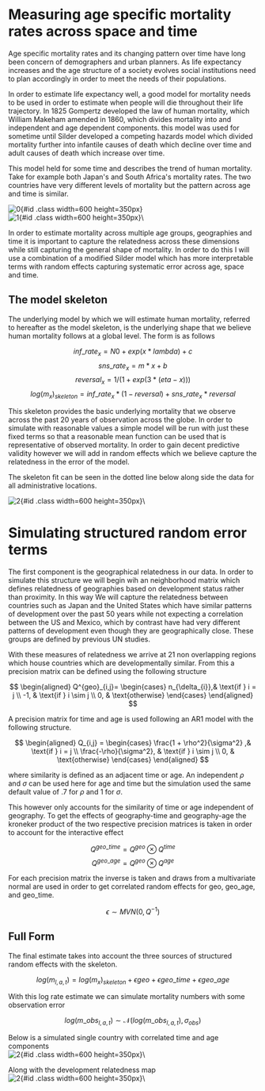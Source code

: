 # Measuring age specific mortality rates across space and time

Age specific mortality rates and its changing pattern over time have long been
concern of demographers and urban planners. As life expectancy increases and
the age structure of a society evolves social institutions need to plan 
accordingly in order to meet the needs of their populations. 

In order to estimate life expectancy well, a good model for mortality needs to 
be used in order to estimate when people will die throughout their life 
trajectory. In 1825 Gompertz developed the law of human mortality, which 
William Makeham amended in 1860, which divides mortality into and independent
and age dependent components. this model was used for sometime until Silder
developed a competing hazards model which divided mortality further into
infantile causes of death which decline over time and adult causes of death 
which increase over time. 

This model held for some time and describes the trend of human mortality.
Take for example both Japan's and South Africa's mortality rates. The two 
countries have very different levels of mortality but the pattern across 
age and time is similar.
 
![0](/home/neal/Documents/Classes/2016_Spatio-temporal_models/mort_project/zaf_example.png ""){#id .class width=600 height=350px}\
![1](/home/neal/Documents/Classes/2016_Spatio-temporal_models/mort_project/jpn_example.png ""){#id .class width=600 height=350px}\ 

In order to estimate mortality across multiple age groups, geographies and time 
it is important to capture the relatedness across these dimensions while still 
capturing the general shape of mortality. In order to do this I will use a 
combination of a modified Silder model which has more interpretable terms 
with random effects capturing systematic error across age, space and time.

## The model skeleton  
The underlying model by which we will estimate human mortality, referred to 
hereafter as the model skeleton, is the underlying shape that we believe 
human mortality follows at a global level. The form is as follows 

$$
inf\_rate_{x} = N0 + exp(x * lambda) + c
$$
$$
sns\_rate_{x} = m * x + b
$$
$$
reversal_{x} = 1 / (1 + exp(3 * (eta - x)))
$$
$$
log(m_x)_{skeleton} = inf\_rate_{x} * (1- reversal) + sns\_rate_{x}  * reversal
$$

This skeleton provides the basic underlying mortality that we observe across 
the past 20 years of observation across the globe. In order to simulate 
with reasonable values a simple model will be run with just these fixed
terms so that a reasonable mean function can be used that is representative 
of observed mortality. In order to gain decent
predictive validity however we will add in random effects which we believe
capture the relatedness in the error of the model.

The skeleton fit can be seen in the dotted line below along side the data
for all administrative locations.

![2](/home/neal/Documents/Classes/2016_Spatio-temporal_models/mort_project/fitted_nike_swoosh_of_death.png ""){#id .class width=600 height=350px}\ 

# Simulating structured random error terms

The first component is the geographical relatedness in our data. In order to 
simulate this structure we will begin wih an neighborhood matrix which defines
relatedness of geographies based on development status rather than proximity.
In this way We will capture the relatedness between countries such as Japan and
the United States which have similar patterns of development over the past 50 
years while not expecting a correlation between the US and Mexico, which by 
contrast have had very different patterns of development even though they are 
geographically close. These groups are defined by previous UN studies.

With these measures of relatedness we arrive at 21 non overlapping regions
which house countries which are developmentally similar. From this a 
precision matrix can be defined using the following structure

$$
\begin{aligned}
    Q^{geo}_{i,j}=
    \begin{cases}
      n_{\delta_{i}},& \text{if  } i = j \\
      -1,              & \text{if  } i \sim j \\
      0, & \text{otherwise}
  \end{cases}
  \end{aligned}
$$

A precision matrix for time and age is used following an AR1 model with the 
following structure.

$$
\begin{aligned}
Q_{i,j} = 
\begin{cases}
    \frac{1 + \rho^2}{\sigma^2} ,& \text{if  } i = j \\
    \frac{-\rho}{\sigma^2},  & \text{if  } i \sim j \\
    0, & \text{otherwise}  
\end{cases}
 \end{aligned}
$$

where similarity is defined as an adjacent time or age. An independent 
$\rho$ and $\sigma$ can be used here for age and time but the simulation
used the same default value of $.7$ for $\rho$ and $1$ for $\sigma$.

This however only accounts for the similarity of time or age independent of
geography. To get the effects of geography-time and geography-age the 
kroneker product of the two respective precision matrices is taken in order
to account for the interactive effect

$$
Q^{geo\_time} = Q^{geo} \otimes Q^{time}
$$
$$
Q^{geo\_age} = Q^{geo} \otimes Q^{age}
$$

For each precision matrix the inverse is taken and draws from a multivariate 
normal are used in order to get correlated random effects for geo, geo_age, 
and geo_time. 

$$
\epsilon \sim MVN(0, Q^{-1})
$$

## Full Form
The final estimate takes into account the three sources of structured random 
effects with the skeleton.

$$
log(m_{l, a, t}) = log(m_x)_{skeleton} + \epsilon{geo} + \epsilon{geo\_time} + \epsilon{geo\_age}
$$

With this log rate estimate we can simulate mortality numbers with some observation error

$$
log(m\_obs_{l, a, t}) \sim \mathcal{N}(log(m\_obs_{l, a, t}), \sigma_{obs})
$$

Below is a simulated single country with correlated time and age components  
![2](/home/neal/Documents/Classes/2016_Spatio-temporal_models/mort_project/sim_swoosh.png ""){#id .class width=600 height=350px}\ 


Along with the development relatedness map  
![2](/home/neal/Documents/Classes/2016_Spatio-temporal_models/mort_project/map.R.png ""){#id .class width=600 height=350px}\ 

